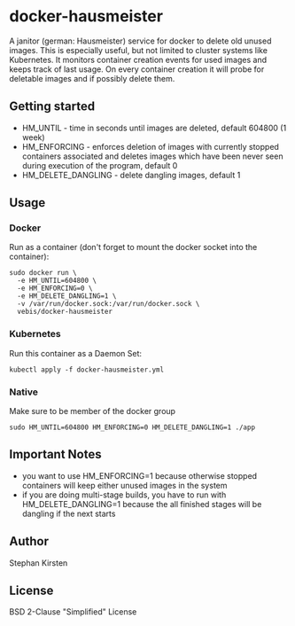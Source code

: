 # docker-hausmeister
A janitor (german: Hausmeister) service for docker to delete old unused images. This is especially useful, but not limited to cluster systems like Kubernetes.
It monitors container creation events for used images and keeps track of last usage. On every container creation it will probe for deletable images and if possibly delete them.

## Getting started

* HM_UNTIL - time in seconds until images are deleted, default 604800 (1 week)
* HM_ENFORCING - enforces deletion of images with currently stopped containers associated and deletes images which have been never seen during execution of the program, default 0
* HM_DELETE_DANGLING - delete dangling images, default 1

## Usage

### Docker
Run as a container (don't forget to mount the docker socket into the container):
```
sudo docker run \
  -e HM_UNTIL=604800 \
  -e HM_ENFORCING=0 \
  -e HM_DELETE_DANGLING=1 \
  -v /var/run/docker.sock:/var/run/docker.sock \
  vebis/docker-hausmeister
```

### Kubernetes
Run this container as a Daemon Set:
```
kubectl apply -f docker-hausmeister.yml
```

### Native
Make sure to be member of the docker group
```
sudo HM_UNTIL=604800 HM_ENFORCING=0 HM_DELETE_DANGLING=1 ./app
```
## Important Notes

* you want to use HM_ENFORCING=1 because otherwise stopped containers will keep either unused images in the system
* if you are doing multi-stage builds, you have to run with HM_DELETE_DANGLING=1 because the all finished stages will be dangling if the next starts

## Author

Stephan Kirsten

## License

BSD 2-Clause "Simplified" License
